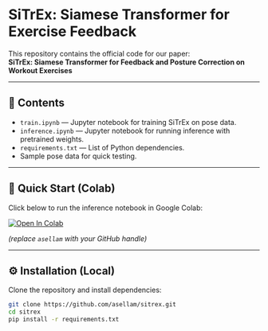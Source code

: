# SiTrEx: Siamese Transformer for Exercise Feedback

This repository contains the official code for our paper:  
**SiTrEx: Siamese Transformer for Feedback and Posture Correction on Workout Exercises**

---

## 📌 Contents
- `train.ipynb` — Jupyter notebook for training SiTrEx on pose data.
- `inference.ipynb` — Jupyter notebook for running inference with pretrained weights.
- `requirements.txt` — List of Python dependencies.
- Sample pose data for quick testing.

---

## 🚀 Quick Start (Colab)

Click below to run the inference notebook in Google Colab:

[![Open In Colab](https://colab.research.google.com/assets/colab-badge.svg)](https://colab.research.google.com/github/asellam/sitrex/blob/main/inference.ipynb)

*(replace `asellam` with your GitHub handle)*

---

## ⚙️ Installation (Local)

Clone the repository and install dependencies:

```bash
git clone https://github.com/asellam/sitrex.git
cd sitrex
pip install -r requirements.txt